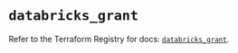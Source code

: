 # `databricks_grant`

Refer to the Terraform Registry for docs: [`databricks_grant`](https://registry.terraform.io/providers/databricks/databricks/1.59.0/docs/resources/grant).
